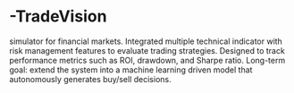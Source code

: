 # -TradeVision
simulator for financial markets. Integrated multiple technical indicator  with risk management features to evaluate trading strategies. Designed to track performance metrics such as ROI, drawdown, and Sharpe ratio. Long-term goal: extend the system into a machine learning driven model that autonomously generates buy/sell decisions.
